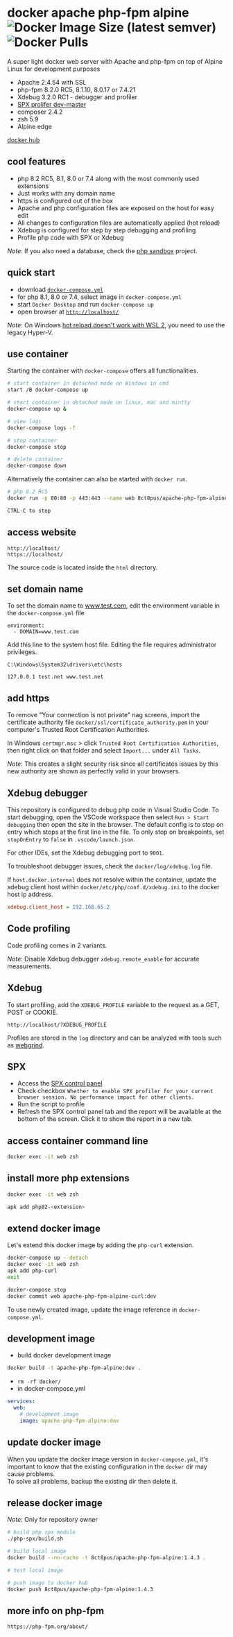 # docker apache php-fpm alpine ![Docker Image Size (latest semver)](https://img.shields.io/docker/image-size/8ct8pus/apache-php-fpm-alpine?sort=semver) ![Docker Pulls](https://img.shields.io/docker/pulls/8ct8pus/apache-php-fpm-alpine)

A super light docker web server with Apache and php-fpm on top of Alpine Linux for development purposes

- Apache 2.4.54 with SSL
- php-fpm 8.2.0 RC5, 8.1.10, 8.0.17 or 7.4.21
- Xdebug 3.2.0 RC1 - debugger and profiler
- [SPX prolifer dev-master](https://github.com/NoiseByNorthwest/php-spx)
- composer 2.4.2
- zsh 5.9
- Alpine edge

[docker hub](https://hub.docker.com/repository/docker/8ct8pus/apache-php-fpm-alpine)

## cool features

- php 8.2 RC5, 8.1, 8.0 or 7.4 along with the most commonly used extensions
- Just works with any domain name
- https is configured out of the box
- Apache and php configuration files are exposed on the host for easy edit
- All changes to configuration files are automatically applied (hot reload)
- Xdebug is configured for step by step debugging and profiling
- Profile php code with SPX or Xdebug

_Note_: If you also need a database, check the [php sandbox](https://github.com/8ctopus/php-sandbox) project.

## quick start

- download [`docker-compose.yml`](https://github.com/8ctopus/apache-php-fpm-alpine/blob/master/docker-compose.yml)
- for php 8.1, 8.0 or 7.4, select image in `docker-compose.yml`
- start `Docker Desktop` and run `docker-compose up`
- open browser at [`http://localhost/`](http://localhost/)

_Note_: On Windows [hot reload doesn't work with WSL 2](https://github.com/microsoft/WSL/issues/4739), you need to use the legacy Hyper-V.

## use container

Starting the container with `docker-compose` offers all functionalities.

```sh
# start container in detached mode on Windows in cmd
start /B docker-compose up

# start container in detached mode on linux, mac and mintty
docker-compose up &

# view logs
docker-compose logs -f

# stop container
docker-compose stop

# delete container
docker-compose down
```

Alternatively the container can also be started with `docker run`.

```sh
# php 8.2 RC5
docker run -p 80:80 -p 443:443 --name web 8ct8pus/apache-php-fpm-alpine:1.4.3

CTRL-C to stop
```

## access website

    http://localhost/
    https://localhost/

The source code is located inside the `html` directory.

## set domain name

To set the domain name to www.test.com, edit the environment variable in the `docker-compose.yml` file

    environment:
      - DOMAIN=www.test.com

Add this line to the system host file. Editing the file requires administrator privileges.

    C:\Windows\System32\drivers\etc\hosts

    127.0.0.1 test.net www.test.net

## add https

To remove "Your connection is not private" nag screens, import the certificate authority file `docker/ssl/certificate_authority.pem` in your computer's Trusted Root Certification Authorities.

In Windows `certmgr.msc` > click `Trusted Root Certification Authorities`, then right click on that folder and select `Import...` under `All Tasks`.

_Note_: This creates a slight security risk since all certificates issues by this new authority are shown as perfectly valid in your browsers.

## Xdebug debugger

This repository is configured to debug php code in Visual Studio Code. To start debugging, open the VSCode workspace then select `Run > Start debugging` then open the site in the browser.
The default config is to stop on entry which stops at the first line in the file. To only stop on breakpoints, set `stopOnEntry` to `false` in `.vscode/launch.json`.

For other IDEs, set the Xdebug debugging port to `9001`.

To troubleshoot debugger issues, check the `docker/log/xdebug.log` file.

If `host.docker.internal` does not resolve within the container, update the xdebug client host within `docker/etc/php/conf.d/xdebug.ini` to the docker host ip address.

```ini
xdebug.client_host = 192.168.65.2
```

## Code profiling

Code profiling comes in 2 variants.

_Note_: Disable Xdebug debugger `xdebug.remote_enable` for accurate measurements.

## Xdebug

To start profiling, add the `XDEBUG_PROFILE` variable to the request as a GET, POST or COOKIE.

    http://localhost/?XDEBUG_PROFILE

Profiles are stored in the `log` directory and can be analyzed with tools such as [webgrind](https://github.com/jokkedk/webgrind).

## SPX

- Access the [SPX control panel](http://localhost/?SPX_KEY=dev&SPX_UI_URI=/)
- Check checkbox `Whether to enable SPX profiler for your current browser session. No performance impact for other clients.`
- Run the script to profile
- Refresh the SPX control panel tab and the report will be available at the bottom of the screen. Click it to show the report in a new tab.

## access container command line

```sh
docker exec -it web zsh
```

## install more php extensions

```sh
docker exec -it web zsh

apk add php82-<extension>
```

## extend docker image

Let's extend this docker image by adding the `php-curl` extension.

```sh
docker-compose up --detach
docker exec -it web zsh
apk add php-curl
exit

docker-compose stop
docker commit web apache-php-fpm-alpine-curl:dev
```

To use newly created image, update the image reference in `docker-compose.yml`.

## development image

- build docker development image

```sh
docker build -t apache-php-fpm-alpine:dev .
```

- `rm -rf docker/`
- in docker-compose.yml

```yaml
services:
  web:
    # development image
    image: apache-php-fpm-alpine:dev
```

## update docker image

When you update the docker image version in `docker-compose.yml`, it's important to know that the existing configuration in the `docker` dir may cause problems.\
To solve all problems, backup the existing dir then delete it.

## release docker image

_Note_: Only for repository owner

```sh
# build php spx module
./php-spx/build.sh

# build local image
docker build --no-cache -t 8ct8pus/apache-php-fpm-alpine:1.4.3 .

# test local image

# push image to docker hub
docker push 8ct8pus/apache-php-fpm-alpine:1.4.3
```

## more info on php-fpm

    https://php-fpm.org/about/
